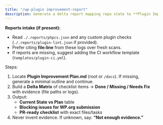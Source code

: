 ```yaml
---
title: "/wp-plugin improvement-report"
description: Generate a delta report mapping repo state to **Plugin Improvement Plan.md** and WP.org guidelines.
---
```


**Reports intake (if present):**
- Read `./.reports/phpcs.json` and any custom plugin checks (`./.reports/plugin-lint.json` if provided).
- Prefer citing **file:line** from these logs over fresh scans.
- If reports are missing, suggest adding the CI workflow template (`templates/plugin-ci.yml`).


Steps:
1) Locate **Plugin Improvement Plan.md** (root or `/docs`). If missing, generate a minimal outline and continue.
2) Build a **Delta Matrix** of checklist items → **Done / Missing / Needs Fix** with evidence (file paths or logs).
3) Output:
   - **Current State vs Plan** table
   - **Blocking issues for WP.org submission**
   - **PR-ready checklist** with exact files/tasks
4) Never invent evidence. If unknown, say: **“Not enough evidence.”**
